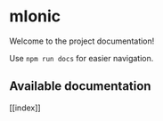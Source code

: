 # mIonic

Welcome to the project documentation!

Use `npm run docs` for easier navigation.

## Available documentation

[[index]]
